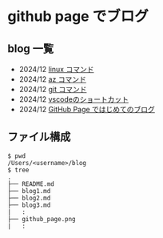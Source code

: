 # github page でブログ

## blog 一覧
- 2024/12 [linux コマンド](./blog05.md)
- 2024/12 [az コマンド](./blog04.md)
- 2024/12 [git コマンド](./blog03.md)
- 2024/12 [vscodeのショートカット](./blog02.md)
- 2024/12 [GitHub Page ではじめてのブログ](./blog01.md)

## ファイル構成
```
$ pwd
/Users/<username>/blog
$ tree
.
├── README.md
├── blog1.md
├── blog2.md
├── blog3.md
|   :
├── github_page.png
|   :

```
